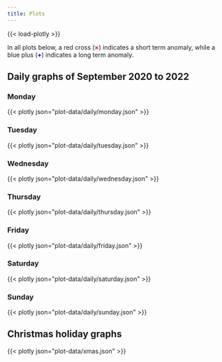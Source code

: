 ```yaml
---
title: Plots
---
```


{{< load-plotly >}}

In all plots below, a red cross (<span style="color: red;"><b>&times;</b></span>) indicates a short term anomaly, while a blue plus (<span style="color: blue;"><b>+</b></span>) indicates a long term anomaly.

## Daily graphs of September 2020 to 2022

### Monday

{{< plotly json="plot-data/daily/monday.json" >}}

### Tuesday

{{< plotly json="plot-data/daily/tuesday.json" >}}

### Wednesday

{{< plotly json="plot-data/daily/wednesday.json" >}}

### Thursday

{{< plotly json="plot-data/daily/thursday.json" >}}

### Friday

{{< plotly json="plot-data/daily/friday.json" >}}

### Saturday

{{< plotly json="plot-data/daily/saturday.json" >}}

### Sunday

{{< plotly json="plot-data/daily/sunday.json" >}}

## Christmas holiday graphs

{{< plotly json="plot-data/xmas.json" >}}
